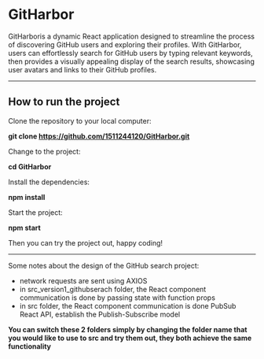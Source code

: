 # GitHarbor
GitHarboris a dynamic React application designed to streamline the process of discovering GitHub users and exploring their profiles. With GitHarbor, users can effortlessly search for GitHub users by typing relevant keywords, then provides a visually appealing display of the search results, showcasing user avatars and links to their GitHub profiles.
<hr>

## How to run the project

Clone the repository to your local computer:

<b>git clone https://github.com/1511244120/GitHarbor.git</b>

Change to the project:

<b>cd GitHarbor</b>

Install the dependencies:

<b>npm install</b>

Start the project:

<b>npm start</b>

Then you can try the project out, happy coding!

<hr>
Some notes about the design of the GitHub search project:

- network requests are sent using AXIOS
- in src_version1_githubserach folder, the React component communication is done by passing state with function props
- in src folder, the React component communication is done PubSub React API, establish the Publish-Subscribe model

**You can switch these 2 folders simply by changing the folder name that you would like to use to src and try them out, they both achieve the same functionality**
